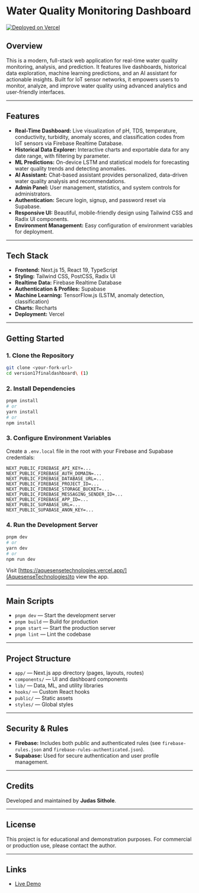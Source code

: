 # Water Quality Monitoring Dashboard

[![Deployed on Vercel](https://img.shields.io/badge/Deployed%20on-Vercel-black?style=for-the-badge&logo=vercel)](https://vercel.com/developingcourses6501s-projects/v0-version17finaldashboard)

## Overview

This is a modern, full-stack web application for real-time water quality monitoring, analysis, and prediction. It features live dashboards, historical data exploration, machine learning predictions, and an AI assistant for actionable insights. Built for IoT sensor networks, it empowers users to monitor, analyze, and improve water quality using advanced analytics and user-friendly interfaces.

---

## Features

- **Real-Time Dashboard:** Live visualization of pH, TDS, temperature, conductivity, turbidity, anomaly scores, and classification codes from IoT sensors via Firebase Realtime Database.
- **Historical Data Explorer:** Interactive charts and exportable data for any date range, with filtering by parameter.
- **ML Predictions:** On-device LSTM and statistical models for forecasting water quality trends and detecting anomalies.
- **AI Assistant:** Chat-based assistant provides personalized, data-driven water quality analysis and recommendations.
- **Admin Panel:** User management, statistics, and system controls for administrators.
- **Authentication:** Secure login, signup, and password reset via Supabase.
- **Responsive UI:** Beautiful, mobile-friendly design using Tailwind CSS and Radix UI components.
- **Environment Management:** Easy configuration of environment variables for deployment.

---

## Tech Stack

- **Frontend:** Next.js 15, React 19, TypeScript
- **Styling:** Tailwind CSS, PostCSS, Radix UI
- **Realtime Data:** Firebase Realtime Database
- **Authentication & Profiles:** Supabase
- **Machine Learning:** TensorFlow.js (LSTM, anomaly detection, classification)
- **Charts:** Recharts
- **Deployment:** Vercel

---

## Getting Started

### 1. Clone the Repository
```bash
git clone <your-fork-url>
cd version17finaldashboard\ (1)
```

### 2. Install Dependencies
```bash
pnpm install
# or
yarn install
# or
npm install
```

### 3. Configure Environment Variables
Create a `.env.local` file in the root with your Firebase and Supabase credentials:

```
NEXT_PUBLIC_FIREBASE_API_KEY=...
NEXT_PUBLIC_FIREBASE_AUTH_DOMAIN=...
NEXT_PUBLIC_FIREBASE_DATABASE_URL=...
NEXT_PUBLIC_FIREBASE_PROJECT_ID=...
NEXT_PUBLIC_FIREBASE_STORAGE_BUCKET=...
NEXT_PUBLIC_FIREBASE_MESSAGING_SENDER_ID=...
NEXT_PUBLIC_FIREBASE_APP_ID=...
NEXT_PUBLIC_SUPABASE_URL=...
NEXT_PUBLIC_SUPABASE_ANON_KEY=...
```

### 4. Run the Development Server
```bash
pnpm dev
# or
yarn dev
# or
npm run dev
```

Visit [https://aquesensetechnologies.vercel.app/](AquesenseTechnologies)to view the app.

---

## Main Scripts
- `pnpm dev` — Start the development server
- `pnpm build` — Build for production
- `pnpm start` — Start the production server
- `pnpm lint` — Lint the codebase

---

## Project Structure
- `app/` — Next.js app directory (pages, layouts, routes)
- `components/` — UI and dashboard components
- `lib/` — Data, ML, and utility libraries
- `hooks/` — Custom React hooks
- `public/` — Static assets
- `styles/` — Global styles

---

## Security & Rules
- **Firebase:** Includes both public and authenticated rules (see `firebase-rules.json` and `firebase-rules-authenticated.json`).
- **Supabase:** Used for secure authentication and user profile management.

---

## Credits

Developed and maintained by **Judas Sithole**.

---

## License

This project is for educational and demonstration purposes. For commercial or production use, please contact the author.

---

## Links
- [Live Demo](https://vercel.com/developingcourses6501s-projects/v0-version17finaldashboard)
